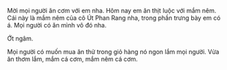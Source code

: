 Mời mọi người ăn cơm với em nha. Hôm nay em ăn thịt luộc với mắm nêm. Cái này là mắm nêm của cô Út Phan Rang nha, trong phần trưng bày em có á. Mọi người có ăn mình vô đó nha.

Ớt ngâm.

Mọi người có muốn mua ăn thử trong giỏ hàng nó ngon lắm mọi người. Vừa ăn thơm lắm, mắm cá cơm, mắm nêm cá cơm.